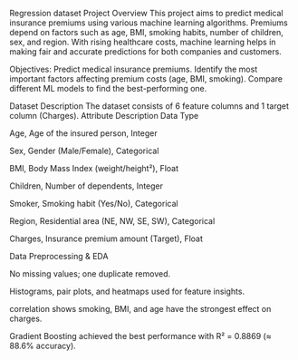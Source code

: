 Regression dataset
Project Overview
This project aims to predict medical insurance premiums using various machine learning algorithms. Premiums depend on factors such as age, BMI, smoking habits, number of children, sex, and region. With rising healthcare costs, machine learning helps in making fair and accurate predictions for both companies and customers.

Objectives:
Predict medical insurance premiums.
Identify the most important factors affecting premium costs (age, BMI, smoking).
Compare different ML models to find the best-performing one.

Dataset Description
The dataset consists of 6 feature columns and 1 target column (Charges).
Attribute	Description	Data Type

Age,	        Age of the insured person,           Integer

Sex,	        Gender (Male/Female),            	   Categorical

BMI,         Body Mass Index (weight/height²),	   Float

Children,	  Number of dependents,	               Integer

Smoker,	    Smoking habit (Yes/No),	             Categorical

Region,	    Residential area (NE, NW, SE, SW),	   Categorical

Charges,	    Insurance premium amount (Target),  	 Float

Data Preprocessing & EDA

No missing values; one duplicate removed.

Histograms, pair plots, and heatmaps used for feature insights.

correlation shows smoking, BMI, and age have the strongest effect on charges.

Gradient Boosting achieved the best performance with R² = 0.8869 (≈ 88.6% accuracy).
